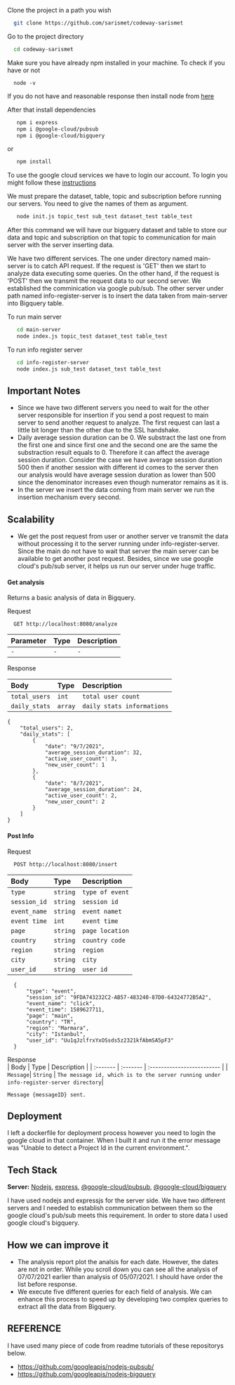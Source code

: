 Clone the project in a path you wish

```bash
  git clone https://github.com/sarismet/codeway-sarismet
```

Go to the project directory

```bash
  cd codeway-sarismet
```
Make sure you have already npm installed in your machine. 
To check if you have or not
```
  node -v
```
If you do not have and reasonable response then install node from [here](https://nodejs.org/en/)

After that install dependencies

```bash
   npm i express
   npm i @google-cloud/pubsub
   npm i @google-cloud/bigquery
```
or 
```bash
   npm install
```
To use the google cloud services we have to login our account. To login you might follow these [instructions](https://cloud.google.com/sdk/gcloud/reference/auth/login) 

We must prepare the dataset, table, topic and subscription before running our servers. You need to give the names of them as argument. 
```bash
   node init.js topic_test sub_test dataset_test table_test
```
After this command we will have our bigquery dataset and table to store our data and topic and subscription on that topic to communication for main server with the server inserting data.

We have two different services. The one under directory named main-server is to catch API request. If the request is 'GET' then we start to analyze data executing some queries. On the other hand, if the request is 'POST' then we transmit the request data to our second server. We established the comminication via google pub/sub. The other server under path named info-register-server is to insert the data taken from main-server into Bigquery table. 

To run main server
```bash
   cd main-server
   node index.js topic_test dataset_test table_test
```
To run info register server
```bash
   cd info-register-server
   node index.js sub_test dataset_test table_test
```

## Important Notes
- Since we have two different servers you need to wait for the other server responsible for insertion if you send a post request to main server to send another request to analyze. The first request can last a little bit longer than the other due to the SSL handshake.
- Daily average session duration can be 0. We substract the last one from the first one and since first one and the second one are the same the substraction result equals to 0. Therefore it can affect the average session duration. Consider the case we have average session duration 500 then if another session with different id comes to the server then our analysis would have average session duration as lower than 500 since the denominator increases even though numerator remains as it is.
- In the server we insert the data coming from main server we run the insertion mechanism every second.

## Scalability
- We get the post request from user or another server ve transmit the data without processing it to the server running under info-register-server. Since the main do not have to wait that server the main server can be available to get another post request. Besides, since we use google cloud's pub/sub server, it helps us run our server under huge traffic. 

#### Get analysis
Returns a basic analysis of data in Bigquery.

Request  

```http
  GET http://localhost:8080/analyze
```

| Parameter | Type     | Description                |
| :-------- | :------- | :------------------------- |
| `-` | `-` | `-` |

Response  

| Body | Type     | Description                |
| :-------- | :------- | :------------------------- |
| `total_users` | `int` | `total user count` |
| `daily_stats` | `array` | `daily stats informations` |

```
{
    "total_users": 2,
    "daily_stats": [
        {
            "date": "9/7/2021",
            "average_session_duration": 32,
            "active_user_count": 3,
            "new_user_count": 1
        },
        {
            "date": "8/7/2021",
            "average_session_duration": 24,
            "active_user_count": 2,
            "new_user_count": 2
        }
    ]
}
```

#### Post Info 
 
Request  
```http
  POST http://localhost:8080/insert
```
| Body | Type     | Description                |
| :-------- | :------- | :------------------------- |
| `type` | `string` | `type of event` |
| `session_id` | `string` | `session id` |
| `event_name` | `string` | `event namet` |
| `event time` | `int` | `event time` |
| `page` | `string` | `page location` |
| `country` | `string` | `country code` |
| `region` | `string` | `region` |
| `city` | `string` | `city` |
| `user_id` | `string` | `user id` |

```
  {
      "type": "event",
      "session_id": "9FDA743232C2-AB57-483240-87D0-64324772B5A2",
      "event_name": "click",
      "event_time": 1589627711,
      "page": "main",
      "country": "TR",
      "region": "Marmara",
      "city": "Istanbul",
      "user_id": "Uu1qJzlfrxYxOSsds5z2321kfAbmSA5pF3"
  }
```



Response  
| Body  | Type     | Description                |
| :------- | :------- | :------------------------- |
| `Message`| `String` | `The message id, which is to the server running under info-register-server directory`|

```
Message {messageID} sent.
```

## Deployment
I left a dockerfile for deployment process however you need to login the google cloud in that container. When I built it and run it the error message was "Unable to detect a Project Id in the current environment.".

## Tech Stack
**Server:** [Nodejs](https://nodejs.org/en/), [express](https://www.npmjs.com/package/express), [@google-cloud/pubsub](https://www.npmjs.com/package/@google-cloud/pubsub), [@google-cloud/bigquery](https://www.npmjs.com/package/@google-cloud/bigquery)

I have used nodejs and expressjs for the server side. We have two different servers and I needed to establish communication between them so the google cloud's pub/sub meets this requirement. In order to store data I used google cloud's bigquery.

## How we can improve it
- The analysis report plot the analsis for each date. However, the dates are not in order. While you scroll down you can see all the analysis of 07/07/2021 earlier than analysis of 05/07/2021. I should have order the list before response. 
- We execute five different queries for each field of analysis. We can enhance this process to speed up by developing two complex queries to extract all the data from Bigquery.  

## REFERENCE
I have used many piece of code from readme tutorials of these repositorys below.
- https://github.com/googleapis/nodejs-pubsub/
- https://github.com/googleapis/nodejs-bigquery
